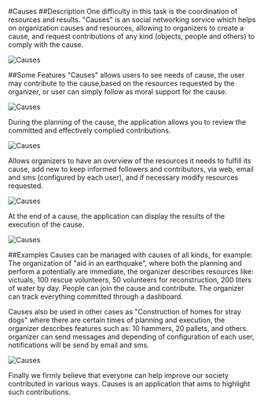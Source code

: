 #Causes
##Description
One difficulty in this task is the coordination of resources and results. "Causes" is an social networking service which helps on organization causes and resources, allowing to organizers to create a cause, and request contributions of any kind (objects, people and others) to comply with the cause.

![Causes](/screenshots/home.jpg "Home page")

##Some Features
"Causes" allows users to see needs of cause, the user may contribute to the cause,based on the resources requested by the organizer, or user can simply follow as moral support for the cause.

![Causes](/screenshots/objetives.jpg "Objetives and Contributors")

During the planning of the cause, the application allows you to review the committed and effectively complied contributions.

![Causes](/screenshots/aproval.jpg "Committed and effectively complied contributions")

Allows organizers to have an overview of the resources it needs to fulfill its cause, add new to keep informed followers and contributors, via web, email and sms (configured by each user), and if necessary modify resources requested.

![Causes](/screenshots/sms.jpg "Update to web, email and SMS")

At the end of a cause, the application can display the results of the execution of the cause.

![Causes](/screenshots/dashboard.jpg "Dashboard")

##Examples
Causes can be managed with causes of all kinds, for example: The organization of "aid in an earthquake", where both the planning and perform a potentially are immediate, the organizer describes resources like: victuals, 100 rescue volunteers, 50 volunteers for reconstruction, 200 liters of water by day. People can join the cause and contribute. The organizer can track everything committed through a dashboard.

Causes also be used in other cases as "Construction of homes for stray dogs" where there are certain times of planning and execution, the organizer describes features such as: 10 hammers, 20 pallets, and others. organizer can send messages and depending of configuration of each user, notifications will be send by email and sms.

![Causes](/screenshots/dogs.jpg "Dog")

Finally we firmly believe that everyone can help improve our society contributed in various ways. Causes is an application that aims to highlight such contributions. 
